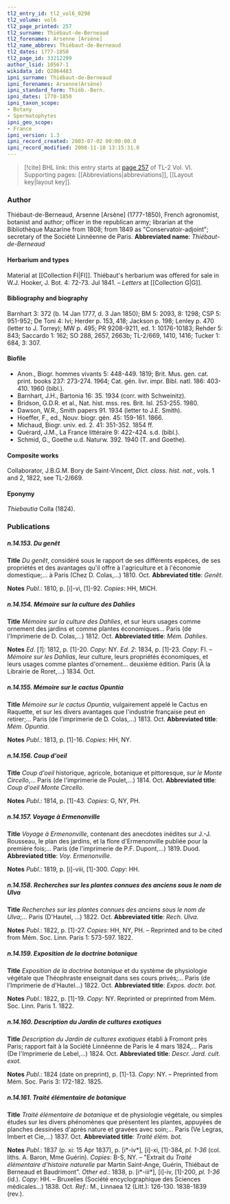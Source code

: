 ```yaml
---
tl2_entry_id: tl2_vol6_0298
tl2_volume: vol6
tl2_page_printed: 257
tl2_surname: Thiébaut-de-Berneaud
tl2_forenames: Arsenne [Arsène]
tl2_name_abbrev: Thiébaut-de-Berneaud
tl2_dates: 1777-1850
tl2_page_id: 33212299
author_lsid: 10567-1
wikidata_id: Q2864483
ipni_surname: Thiébaut-de-Berneaud
ipni_forenames: Arsenne(Arsène)
ipni_standard_form: Thiéb.-Bern.
ipni_dates: 1770-1850
ipni_taxon_scope: 
- Botany
- Spermatophytes
ipni_geo_scope: 
- France
ipni_version: 1.3
ipni_record_created: 2003-07-02 00:00:00.0
ipni_record_modified: 2008-11-10 13:15:31.0
---
```



> [!cite] BHL link: this entry starts at [page 257](https://www.biodiversitylibrary.org/page/33212299) of TL-2 Vol. VI.
> Supporting pages: [[Abbreviations|abbreviations]], [[Layout key|layout key]].

### Author

Thiébaut-de-Berneaud, Arsenne \[Arsène\] (1777-1850), French agronomist, botanist and author; officer in the republican army; librarian at the Bibliothèque Mazarine from 1808; from 1849 as "Conservatoir-adjoint"; secretary of the Société Linnéenne de Paris. 
**Abbreviated name**: *Thiébaut-de-Berneaud*

#### Herbarium and types

Material at [[Collection FI|FI]]. Thiébaut's herbarium was offered for sale in W.J. Hooker, J. Bot. 4: 72-73. Jul 1841. – *Letters* at [[Collection G|G]].

#### Bibliography and biography

Barnhart 3: 372 (b. 14 Jan 1777, d. 3 Jan 1850); BM 5: 2093, 8: 1298; CSP 5: 951-952; De Toni 4: Ivi; Herder p. 153, 418; Jackson p. 198; Lenley p. 470 (letter to J. Torrey); MW p. 495; PR 9208-9211, ed. 1: 10176-10183; Rehder 5: 843; Saccardo 1: 162; SO 288, 2657, 2663b; TL-2/669, 1410, 1416; Tucker 1: 684, 3: 307.

#### Biofile

- Anon., Biogr. hommes vivants 5: 448-449. 1819; Brit. Mus. gen. cat. print. books 237: 273-274. 1964; Cat. gén. livr. impr. Bibl. natl. 186: 403-410. 1960 (bibl.).
- Barnhart, J.H., Bartonia 16: 35. 1934 (corr. with Schweinitz).
- Bridson, G.D.R. et al., Nat. hist. mss. res. Brit. Isl. 253-255. 1980.
- Dawson, W.R., Smith papers 91. 1934 (letter to J.E. Smith).
- Hoeffer, F., ed., Nouv. biogr. gén. 45: 159-161. 1866.
- Michaud, Biogr. univ. ed. 2. 41: 351-352. 1854 ff.
- Quérard, J.M., La France littéraire 9: 422-424. s.d. (bibl.).
- Schmid, G., Goethe u.d. Naturw. 392. 1940 (T. and Goethe).

#### Composite works

Collaborator, J.B.G.M. Bory de Saint-Vincent, *Dict. class. hist. nat.*, vols. 1 and 2, 1822, see TL-2/669.

#### Eponymy

*Thiebautia* Colla (1824).

### Publications

##### n.14.153. Du genêt

**Title**
*Du genêt*, considéré sous le rapport de ses différents espèces, de ses propriétés et des avantages qu'il offre à l'agriculture et à l'économie domestique;... à Paris (Chez D. Colas,...) 1810. Oct.
**Abbreviated title**: *Genêt*.

**Notes**
*Publ*.: 1810, p. \[i\]-vi, \[1\]-92. *Copies*: HH, MICH.

##### n.14.154. Mémoire sur la culture des Dahlies

**Title**
*Mémoire sur la culture des Dahlies*, et sur leurs usages comme ornement des jardins et comme plantes économiques... Paris (de l'Imprimerie de D. Colas,...) 1812. Oct.
**Abbreviated title**: *Mém. Dahlies*.

**Notes**
*Ed*. \[*1*\]: 1812, p. \[1\]-20. *Copy*: NY.
*Ed. 2*: 1834, p. \[1\]-23. *Copy*: FI. – *Mémoire sur les Dahlias*, leur culture, leurs propriétés économiques, et leurs usages comme plantes d'ornement... deuxième édition. Paris (À la Librairie de Roret,...) 1834. Oct.

##### n.14.155. Mémoire sur le cactus Opuntia

**Title**
*Mémoire sur le cactus Opuntia*, vulgairement appelé le Cactus en Raquette, et sur les divers avantages que l'industrie française peut en retirer;... Paris (de l'imprimerie de D. Colas,...) 1813. Oct.
**Abbreviated title**: *Mém. Opuntia*.

**Notes**
*Publ*.: 1813, p. \[1\]-16. *Copies*: HH, NY.

##### n.14.156. Coup d'oeil

**Title**
*Coup d'oeil* historique, agricole, botanique et pittoresque, *sur le Monte Circello*,... Paris (de l'imprimerie de Poulet,...) 1814. Oct.
**Abbreviated title**: *Coup d'oeil Monte Circello*.

**Notes**
*Publ*.: 1814, p. \[1\]-43. *Copies*: G, NY, PH.

##### n.14.157. Voyage à Ermenonville

**Title**
*Voyage à Ermenonville*, contenant des anecdotes inédites sur J.-J. Rousseau, le plan des jardins, et la flore d'Ermenonville publiée pour la première fois;... Paris (de l'imprimerie de P.F. Dupont,...) 1819. Duod.
**Abbreviated title**: *Voy. Ermenonville*.

**Notes**
*Publ*.: 1819, p. \[i\]-viii, \[1\]-300. *Copy*: HH.

##### n.14.158. Recherches sur les plantes connues des anciens sous le nom de Ulva

**Title**
*Recherches sur les plantes connues des anciens sous le nom de Ulva*;... Paris (D'Hautel, ...) 1822. Oct.
**Abbreviated title**: *Rech. Ulva*.

**Notes**
*Publ*.: 1822, p. \[1\]-27. *Copies*: HH, NY, PH. – Reprinted and to be cited from Mém. Soc. Linn. Paris 1: 573-597. 1822.

##### n.14.159. Exposition de la doctrine botanique

**Title**
*Exposition de la doctrine botanique* et du système de physiologie végétale que Théophraste enseignait dans ses cours privés;... Paris (de l'Imprimerie de d'Hautel...) 1822. Oct.
**Abbreviated title**: *Expos. doctr. bot.*

**Notes**
*Publ*.: 1822, p. \[1\]-19. *Copy*: NY. Reprinted or preprinted from Mém. Soc. Linn. Paris 1. 1822.

##### n.14.160. Description du Jardin de cultures exotiques

**Title**
*Description du Jardin de cultures exotiques* établi à Fromont près Paris; rapport fait à la Société Linnéenne de Paris le 4 mars 1824,... Paris (De l'Imprimerie de Lebel,...) 1824. Oct.
**Abbreviated title**: *Descr. Jard. cult. exot.*

**Notes**
*Publ*.: 1824 (date on preprint), p. \[1\]-13. *Copy*: NY. – Preprinted from Mém. Soc. Paris 3: 172-182. 1825.

##### n.14.161. Traité élémentaire de botanique

**Title**
*Traité élémentaire de botanique* et de physiologie végétale, ou simples études sur les divers phénomènes que présentent les plantes, appuyées de planches dessinées d'après nature et gravées avec soin;... Paris (Ve Legras, Imbert et Cie,...) 1837. Oct.
**Abbreviated title**: *Traité élém. bot.*

**Notes**
*Publ*.: 1837 (p. xi: 15 Apr 1837), p. \[i\*-iv\*\], \[i\]-xi, \[1\]-384, *pl. 1-36* (col. liths. A. Baron, Mme Guérin). *Copies*: B-S, NY. – "Extrait du *Traité élémentaire d'histoire naturelle* par Martin Saint-Ange, Guérin, Thiébaut de Berneaud et Baudrimont".
*Other ed*.: 1838, p. \[i\*-iii\*\], \[i\]-iv, \[1\]-200, *pl. 1-36* (id.). *Copy*: HH. – Bruxelles (Société encyclographique des Sciences médicales...) 1838. Oct.
*Ref*.: M., Linnaea 12 (Litt.): 126-130. 1838-1839 (rev.).

